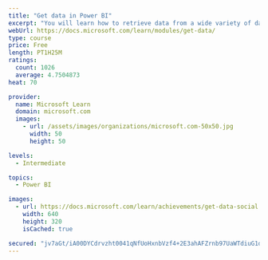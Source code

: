 ```yaml
---
title: "Get data in Power BI"
excerpt: "You will learn how to retrieve data from a wide variety of data sources, including Microsoft Excel, relational databases, and NoSQL data stores. You will also learn how to improve performance while retrieving data."
webUrl: https://docs.microsoft.com/learn/modules/get-data/
type: course
price: Free
length: PT1H25M
ratings:
  count: 1026
  average: 4.7504873
heat: 70

provider:
  name: Microsoft Learn
  domain: microsoft.com
  images:
    - url: /assets/images/organizations/microsoft.com-50x50.jpg
      width: 50
      height: 50

levels:
  - Intermediate

topics:
  - Power BI

images:
  - url: https://docs.microsoft.com/learn/achievements/get-data-social.png
    width: 640
    height: 320
    isCached: true

secured: "jv7aGt/iA00DYCdrvzht0041qNfUoHxnbVzf4+2E3ahAFZrnb97UaWTdiuG1dSAxOGNXy4S+1r+ztealmi0Z92Z/4FE0lBY7f8Pcknil+DCS3BsDNk8qNVDUxLj9pUMp9/viyk6ocYbLRlYJu2RhLDf3UOE4UHuQ7mEy8fGeaSjyHi+ZrIz6ZpfZsKOheXB7aBWePO6Gut3lpBfvvR0YcjjUtCXaXEyCkpZT4xjxdtj6PUlvZqiozmC1jI4kYL28ifiF/13d6O7eveI/GOrw3UCWDttQ7klRsjgp1NC7X4UiISzOtCIK4yg4/qeCBNRn8KjRGoNDcBUjkCxkXvVhCTHHsAygFdeBem7gEsfyJpzPFTO97QD2N5NZ6Whp3EsXfVA7IARfC/7q7zmL9jHYLnu2cwxWiWLRrLQpNcxwQjM=;WRXn4Kkrh25mZHTHomL02w=="
---
```


